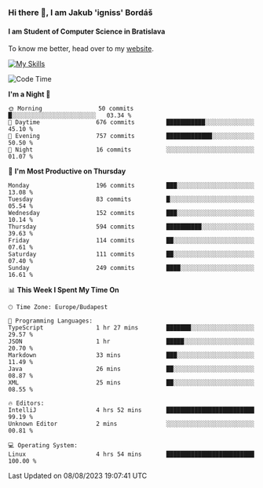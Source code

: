 ### Hi there 👋, I am Jakub 'igniss' Bordáš

#### I am Student of Computer Science in Bratislava
To know me better, head over to my [website](https://bordas.sk).

[![My Skills](https://skillicons.dev/icons?i=js,html,css,figma,svelte,java,kotlin,python,postgresql,typescript,nest,nodejs)](https://bordas.sk)


<!--START_SECTION:waka-->
![Code Time](http://img.shields.io/badge/Code%20Time-1%2C195%20hrs%2010%20mins-blue)

**I'm a Night 🦉** 

```text
🌞 Morning                50 commits          █░░░░░░░░░░░░░░░░░░░░░░░░   03.34 % 
🌆 Daytime                676 commits         ███████████░░░░░░░░░░░░░░   45.10 % 
🌃 Evening                757 commits         █████████████░░░░░░░░░░░░   50.50 % 
🌙 Night                  16 commits          ░░░░░░░░░░░░░░░░░░░░░░░░░   01.07 % 
```
📅 **I'm Most Productive on Thursday** 

```text
Monday                   196 commits         ███░░░░░░░░░░░░░░░░░░░░░░   13.08 % 
Tuesday                  83 commits          █░░░░░░░░░░░░░░░░░░░░░░░░   05.54 % 
Wednesday                152 commits         ███░░░░░░░░░░░░░░░░░░░░░░   10.14 % 
Thursday                 594 commits         ██████████░░░░░░░░░░░░░░░   39.63 % 
Friday                   114 commits         ██░░░░░░░░░░░░░░░░░░░░░░░   07.61 % 
Saturday                 111 commits         ██░░░░░░░░░░░░░░░░░░░░░░░   07.40 % 
Sunday                   249 commits         ████░░░░░░░░░░░░░░░░░░░░░   16.61 % 
```


📊 **This Week I Spent My Time On** 

```text
🕑︎ Time Zone: Europe/Budapest

💬 Programming Languages: 
TypeScript               1 hr 27 mins        ███████░░░░░░░░░░░░░░░░░░   29.57 % 
JSON                     1 hr                █████░░░░░░░░░░░░░░░░░░░░   20.70 % 
Markdown                 33 mins             ███░░░░░░░░░░░░░░░░░░░░░░   11.49 % 
Java                     26 mins             ██░░░░░░░░░░░░░░░░░░░░░░░   08.87 % 
XML                      25 mins             ██░░░░░░░░░░░░░░░░░░░░░░░   08.55 % 

🔥 Editors: 
IntelliJ                 4 hrs 52 mins       █████████████████████████   99.19 % 
Unknown Editor           2 mins              ░░░░░░░░░░░░░░░░░░░░░░░░░   00.81 % 

💻 Operating System: 
Linux                    4 hrs 54 mins       █████████████████████████   100.00 % 
```


 Last Updated on 08/08/2023 19:07:41 UTC
<!--END_SECTION:waka-->

